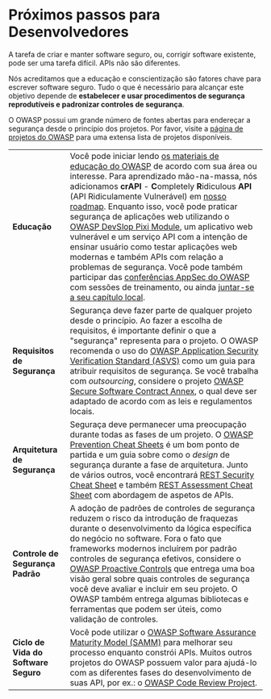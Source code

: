 # Próximos passos para Desenvolvedores

A tarefa de criar e manter software seguro, ou, corrigir software existente, pode ser uma tarefa difícil. APIs não são diferentes.

Nós acreditamos que a educação e conscientização são fatores chave para escrever software seguro. Tudo o que é necessário para alcançar este objetivo depende de **estabelecer e usar procedimentos de segurança reprodutíveis e padronizar controles de segurança**.

O OWASP possui um grande número de fontes abertas para endereçar a segurança desde o princípio dos projetos. Por favor, visite a [página de projetos do OWASP][1] para uma extensa lista de projetos disponíveis.

| | |
|-|-|
| **Educação** | Você pode iniciar lendo [os materiais de educação do OWASP][2] de acordo com sua área ou interesse. Para aprendizado mão-na-massa, nós adicionamos **crAPI** - **C**ompletely **R**idiculous **API** (API Ridiculamente Vulnerável) em [nosso roadmap][3]. Enquanto isso, você pode praticar segurança de aplicações web utilizando o [OWASP DevSlop Pixi Module][4], um aplicativo web vulnerável e um serviço API com a intenção de ensinar usuário como testar aplicações web modernas e também APIs com relação a problemas de segurança. Você pode também participar das [conferências AppSec do OWASP][5] com sessões de treinamento, ou ainda [juntar-se a seu capítulo local][6]. |
| **Requisitos de Segurança** | Segurança deve fazer parte de qualquer projeto desde o princípio. Ao fazer a escolha de requisitos, é importante definir o que a "segurança" representa para o projeto. O OWASP recomenda o uso do [OWASP Application Security Verification Standard (ASVS)][7] como um guia para atribuir requisitos de segurança. Se você trabalha com *outsourcing*, considere o projeto [OWASP Secure Software Contract Annex][8], o qual deve ser adaptado de acordo com as leis e regulamentos locais. |
| **Arquitetura de Segurança** | Seguraça deve permanecer uma preocupação durante todas as fases de um projeto. O [OWASP Prevention Cheat Sheets][9] é um bom ponto de partida e um guia sobre como o *design* de segurança durante a fase de arquitetura. Junto de vários outros, você encontrará [REST Security Cheat Sheet][10] e também [REST Assessment Cheat Sheet][11] com abordagem de aspetos de APIs. |
| **Controle de Segurança Padrão** | A adoção de padrões de controles de segurança reduzem o risco da introdução de fraquezas durante o desenvolvimento da lógica específica do negócio no software. Fora o fato que frameworks modernos incluírem por padrão controles de segurança efetivos, considere o [OWASP Proactive Controls][12] que entrega uma boa visão geral sobre quais controles de segurança você deve avaliar e incluir em seu projeto. O OWASP também entrega algumas bibliotecas e ferramentas que podem ser úteis, como validação de controles. |
| **Ciclo de Vida do Software Seguro** | Você pode utilizar o [OWASP Software Assurance Maturity Model (SAMM)][13] para melhorar seu processo enquanto constrói APIs. Muitos outros projetos do OWASP possuem valor para ajudá-lo com as diferentes fases do desenvolvimento de suas API, por ex.: o [OWASP Code Review Project][14]. |

[1]: https://www.owasp.org/index.php/Category:OWASP_Project
[2]: https://www.owasp.org/index.php/OWASP_Education_Material_Categorized
[3]: https://www.owasp.org/index.php/OWASP_API_Security_Project#tab=Road_Map
[4]: https://devslop.co/Home/Pixi
[5]: https://www.owasp.org/index.php/Category:OWASP_AppSec_Conference
[6]: https://www.owasp.org/index.php/OWASP_Chapter
[7]: https://www.owasp.org/index.php/Category:OWASP_Application_Security_Verification_Standard_Project
[8]: https://www.owasp.org/index.php/OWASP_Secure_Software_Contract_Annex
[9]: https://www.owasp.org/index.php/OWASP_Cheat_Sheet_Series
[10]: https://github.com/OWASP/CheatSheetSeries/blob/master/cheatsheets/REST_Security_Cheat_Sheet.md
[11]: https://github.com/OWASP/CheatSheetSeries/blob/master/cheatsheets/REST_Assessment_Cheat_Sheet.md
[12]: https://www.owasp.org/index.php/OWASP_Proactive_Controls#tab=OWASP_Proactive_Controls_2018
[13]: https://www.owasp.org/index.php/OWASP_SAMM_Project
[14]: https://www.owasp.org/index.php/Category:OWASP_Code_Review_Project
